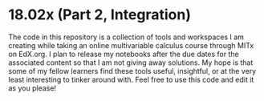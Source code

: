 # 18.02x (Part 2, Integration)
The code in this repository is a collection of tools and workspaces I am creating while taking an online multivariable calculus course through MITx on EdX.org. I plan to release my notebooks after the due dates for the associated content so that I am not giving away solutions. My hope is that some of my fellow learners find these tools useful, insightful, or at the very least interesting to tinker around with. Feel free to use this code and edit it as you please! 
